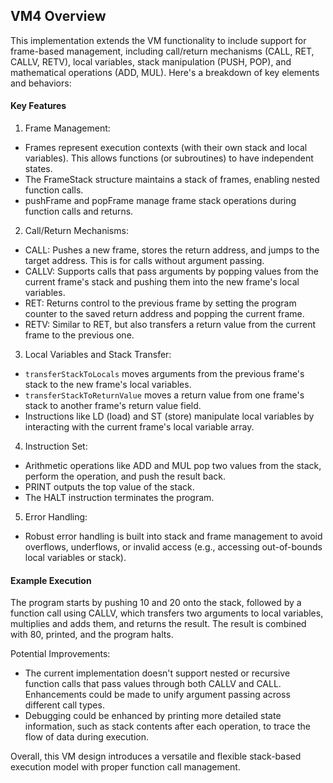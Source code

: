 ## VM4 Overview

This implementation extends the VM functionality to include support for frame-based management, including call/return mechanisms (CALL, RET, CALLV, RETV), local variables, stack manipulation (PUSH, POP), and mathematical operations (ADD, MUL). Here's a breakdown of key elements and behaviors:

#### Key Features

1. Frame Management:
* Frames represent execution contexts (with their own stack and local variables). This allows functions (or subroutines) to have independent states.
* The FrameStack structure maintains a stack of frames, enabling nested function calls.
* pushFrame and popFrame manage frame stack operations during function calls and returns.
2. Call/Return Mechanisms:
* CALL: Pushes a new frame, stores the return address, and jumps to the target address. This is for calls without argument passing.
* CALLV: Supports calls that pass arguments by popping values from the current frame's stack and pushing them into the new frame's local variables.
* RET: Returns control to the previous frame by setting the program counter to the saved return address and popping the current frame.
* RETV: Similar to RET, but also transfers a return value from the current frame to the previous one.
3. Local Variables and Stack Transfer:
* `transferStackToLocals` moves arguments from the previous frame's stack to the new frame's local variables.
* `transferStackToReturnValue` moves a return value from one frame's stack to another frame's return value field.
* Instructions like LD (load) and ST (store) manipulate local variables by interacting with the current frame's local variable array.
4. Instruction Set:
* Arithmetic operations like ADD and MUL pop two values from the stack, perform the operation, and push the result back.
* PRINT outputs the top value of the stack.
* The HALT instruction terminates the program.
5. Error Handling:
* Robust error handling is built into stack and frame management to avoid overflows, underflows, or invalid access (e.g., accessing out-of-bounds local variables or stack).

#### Example Execution

The program starts by pushing 10 and 20 onto the stack, followed by a function call using CALLV, which transfers two arguments to local variables, multiplies and adds them, and returns the result. The result is combined with 80, printed, and the program halts.

Potential Improvements:

* The current implementation doesn't support nested or recursive function calls that pass values through both CALLV and CALL. Enhancements could be made to unify argument passing across different call types.
* Debugging could be enhanced by printing more detailed state information, such as stack contents after each operation, to trace the flow of data during execution.

Overall, this VM design introduces a versatile and flexible stack-based execution model with proper function call management.
